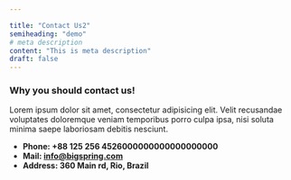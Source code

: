 ```yaml
---

title: "Contact Us2"
semiheading: "demo"
# meta description
content: "This is meta description"
draft: false
---
```



### Why you should contact us!
Lorem ipsum dolor sit amet, consectetur adipisicing elit. Velit recusandae voluptates doloremque veniam temporibus porro culpa ipsa, nisi soluta minima saepe laboriosam debitis nesciunt.

* **Phone: +88 125 256 4526000000000000000000** 
* **Mail: info@bigspring.com**
* **Address: 360 Main rd, Rio, Brazil**